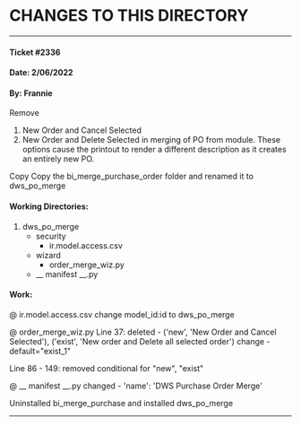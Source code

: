 # CHANGES TO THIS DIRECTORY 
<hr>

#### Ticket #2336 
#### Date: 2/06/2022 
#### By: Frannie

Remove 
1. New Order and Cancel Selected
2. New Order and Delete Selected 
in merging of PO from module. 
These options cause the printout to render a different description as it creates an entirely new PO.

Copy 
Copy the bi_merge_purchase_order folder and renamed it to dws_po_merge

#### Working Directories:
1. dws_po_merge
   * security
     * ir.model.access.csv
   * wizard
     * order_merge_wiz.py
   * __ manifest __.py

#### Work:
@ ir.model.access.csv
change model_id:id to dws_po_merge

@ order_merge_wiz.py
Line 37:
deleted - ('new', 'New Order and Cancel Selected'), ('exist', 'New order and Delete all selected order')
change - default="exist_1"

Line 86 - 149:
removed conditional for "new", "exist"

@ __ manifest __.py
changed - 'name': 'DWS Purchase Order Merge'

Uninstalled bi_merge_purchase and installed dws_po_merge

<hr>
